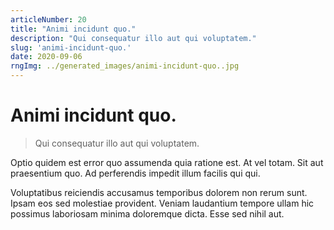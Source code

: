 ```yaml
---
articleNumber: 20
title: "Animi incidunt quo."
description: "Qui consequatur illo aut qui voluptatem."
slug: 'animi-incidunt-quo.'
date: 2020-09-06
rngImg: ../generated_images/animi-incidunt-quo..jpg
---
```


# Animi incidunt quo.

> Qui consequatur illo aut qui voluptatem.

Optio quidem est error quo assumenda quia ratione est. At vel totam. Sit aut praesentium quo. Ad perferendis impedit illum facilis qui qui.
 Voluptatibus reiciendis accusamus temporibus dolorem non rerum sunt. Ipsam eos sed molestiae provident. Veniam laudantium tempore ullam hic possimus laboriosam minima doloremque dicta. Esse sed nihil aut.
